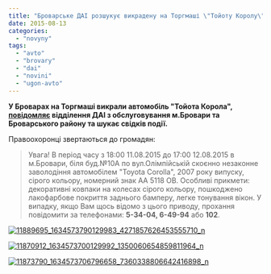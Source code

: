 ```yaml
---
title: "Броварське ДАІ розшукує викрадену на Торгмаші \"Тойоту Королу\" - ФОТО"
date: 2015-08-13
categories: 
  - "novyny"
tags: 
  - "avto"
  - "brovary"
  - "dai"
  - "novini"
  - "ugon-avto"
---
```


**У Броварах на Торгмаші викрали автомобіль "Тойота Корола", [повідомляє](https://www.facebook.com/brovary.dai/posts/1634573840129978) відділення ДАІ з обслуговування м.Бровари та Броварського району та шукає свідків події.**

Правоохоронці звертаються до громадян:

> Увага! В період часу з 18:00 11.08.2015 до 17:00 12.08.2015 в м.Бровари, біля буд.№10А по вул.Олімпійській скоєнно незаконне заволодіння автомобілем "Toyota Corolla", 2007 року випуску, сірого кольору, номерний знак АА 5118 ОВ. Особливі прикмети: декоративні ковпаки на колесах сірого кольору, пошкоджено лакофарбове покриття заднього бамперу, легке тонування вікон. У випадку, якщо Вам щось відомо з цього приводу, прохання повідомити за телефонами: **5-34-04, 6-49-94** або **102**.

[![11889695_1634573790129983_4271857626453555710_n](https://mpz.brovary.org/wp-content/uploads/2015/08/11889695_1634573790129983_4271857626453555710_n.jpg)](https://mpz.brovary.org/wp-content/uploads/2015/08/11889695_1634573790129983_4271857626453555710_n.jpg)

[![11870912_1634573700129992_1350060654859811964_n](https://mpz.brovary.org/wp-content/uploads/2015/08/11870912_1634573700129992_1350060654859811964_n.jpg)](https://mpz.brovary.org/wp-content/uploads/2015/08/11870912_1634573700129992_1350060654859811964_n.jpg)

[![11873790_1634573706796658_7360338806642416898_n](https://mpz.brovary.org/wp-content/uploads/2015/08/11873790_1634573706796658_7360338806642416898_n.jpg)](https://mpz.brovary.org/wp-content/uploads/2015/08/11873790_1634573706796658_7360338806642416898_n.jpg)
